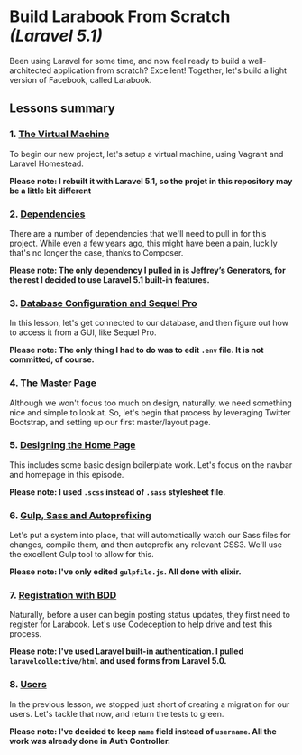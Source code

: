 # Build Larabook From Scratch *(Laravel 5.1)*

Been using Laravel for some time, and now feel ready to build a well-architected application from scratch? Excellent! Together, let's build a light version of Facebook, called Larabook.

## Lessons summary

### 1. [The Virtual Machine](https://laracasts.com/series/build-a-laravel-app-from-scratch/episodes/1)

To begin our new project, let's setup a virtual machine, using Vagrant and Laravel Homestead.

**Please note: I rebuilt it with Laravel 5.1, so the projet in this repository may be a little bit different**

### 2. [Dependencies](https://laracasts.com/series/build-a-laravel-app-from-scratch/episodes/2)

There are a number of dependencies that we'll need to pull in for this project. While even a few years ago, this might have been a pain, luckily that's no longer the case, thanks to Composer.

**Please note: The only dependency I pulled in is Jeffrey’s Generators, for the rest I decided to use Laravel 5.1 built-in features.**

### 3. [Database Configuration and Sequel Pro](https://laracasts.com/series/build-a-laravel-app-from-scratch/episodes/3)

In this lesson, let's get connected to our database, and then figure out how to access it from a GUI, like Sequel Pro.

**Please note: The only thing I had to do was to edit `.env` file. It is not committed, of course.**

### 4. [The Master Page](https://laracasts.com/series/build-a-laravel-app-from-scratch/episodes/4)

Although we won't focus too much on design, naturally, we need something nice and simple to look at. So, let's begin that process by leveraging Twitter Bootstrap, and setting up our first master/layout page.

### 5. [Designing the Home Page](https://laracasts.com/series/build-a-laravel-app-from-scratch/episodes/5)

This includes some basic design boilerplate work. Let's focus on the navbar and homepage in this episode.

**Please note: I used `.scss` instead of `.sass` stylesheet file.**

### 6. [Gulp, Sass and Autoprefixing](https://laracasts.com/series/build-a-laravel-app-from-scratch/episodes/6)

Let's put a system into place, that will automatically watch our Sass files for changes, compile them, and then autoprefix any relevant CSS3. We'll use the excellent Gulp tool to allow for this.

**Please note: I've only edited `gulpfile.js`. All done with elixir.**

### 7. [Registration with BDD](https://laracasts.com/series/build-a-laravel-app-from-scratch/episodes/7)

Naturally, before a user can begin posting status updates, they first need to register for Larabook. Let's use Codeception to help drive and test this process.

**Please note: I've used Laravel built-in authentication. I pulled `laravelcollective/html` and used forms from Laravel 5.0.**

### 8. [Users](https://laracasts.com/series/build-a-laravel-app-from-scratch/episodes/8)

In the previous lesson, we stopped just short of creating a migration for our users. Let's tackle that now, and return the tests to green.

**Please note: I've decided to keep `name` field instead of `username`. All the work was already done in Auth Controller.**
